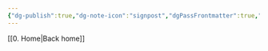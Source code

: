 ```yaml
---
{"dg-publish":true,"dg-note-icon":"signpost","dgPassFrontmatter":true,"noteIcon":"signpost","permalink":"/09-status-notes/stone/","created":"2025-10-21T18:28:55.315+01:00","updated":"2025-10-21T19:53:51.664+01:00"}
---
```


[[0. Home\|Back home]]